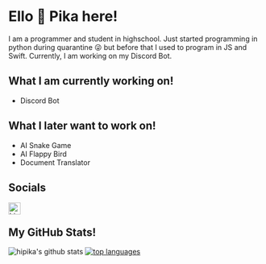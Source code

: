 # Ello 👋 Pika here!

I am a programmer and student in highschool. Just started programming in python during quarantine 😜  but before that I used to program in JS and Swift. Currently, I am working on my Discord Bot.

## What I am currently working on!
- Discord Bot
    
## What I later want to work on!
- AI Snake Game
- AI Flappy Bird
- Document Translator
   
   
## Socials
[<img align="left" alt="hi pika31621 | discord" width="24px" src="https://cdn.jsdelivr.net/npm/simple-icons@v3/icons/discord.svg">](https://discord.com/users/759222263492116555)

<br />

## My GitHub Stats!
![hipika's github stats](https://github-readme-stats.vercel.app/api?username=hipika&show_icons=true&theme=radical)
[![top languages](https://github-readme-stats.vercel.app/api/top-langs?username=hipika&layout=compact)](https://github.com/anuraghazra/github-readme-stats)
